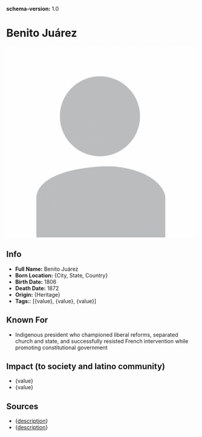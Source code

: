 **schema-version:** 1.0
# Benito Juárez

![image description](images/person-image-template.png)

## Info
- **Full Name:** Benito Juárez
- **Born Location:** {City, State, Country}
- **Birth Date:** 1806
- **Death Date:** 1872
- **Origin:** {Heritage}  
- **Tags:**: [{value}, {value}, {value}]

## Known For
- Indigenous president who championed liberal reforms, separated church and state, and successfully resisted French intervention while promoting constitutional government

## Impact (to society and latino community)
- {value}
- {value}

## Sources
- {[description](link)}
- {[description](link)}